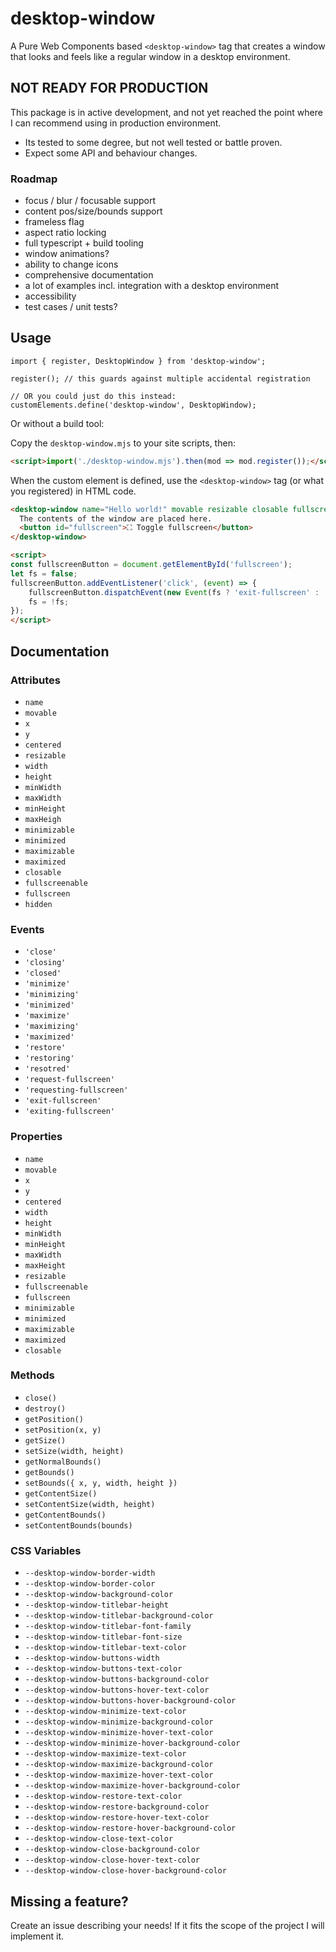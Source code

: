 # desktop-window

A Pure Web Components based `<desktop-window>` tag that creates a window that looks and feels like a regular window in a desktop environment.

## NOT READY FOR PRODUCTION

This package is in active development, and not yet reached the point where I can recommend using in production environment.

- Its tested to some degree, but not well tested or battle proven.
- Expect some API and behaviour changes.

### Roadmap

- focus / blur / focusable support
- content pos/size/bounds support
- frameless flag
- aspect ratio locking
- full typescript + build tooling
- window animations?
- ability to change icons
- comprehensive documentation
- a lot of examples incl. integration with a desktop environment
- accessibility
- test cases / unit tests?

## Usage

```
import { register, DesktopWindow } from 'desktop-window';

register(); // this guards against multiple accidental registration

// OR you could just do this instead:
customElements.define('desktop-window', DesktopWindow);
```

Or without a build tool:

Copy the `desktop-window.mjs` to your site scripts, then:

```html
<script>import('./desktop-window.mjs').then(mod => mod.register());</script>
```

When the custom element is defined, use the `<desktop-window>` tag (or what you registered) in HTML code.

```html
<desktop-window name="Hello world!" movable resizable closable fullscreenable minimizable maximizable centered>
  The contents of the window are placed here.
  <button id="fullscreen">⛶ Toggle fullscreen</button>
</desktop-window>

<script>
const fullscreenButton = document.getElementById('fullscreen');
let fs = false;
fullscreenButton.addEventListener('click', (event) => {
    fullscreenButton.dispatchEvent(new Event(fs ? 'exit-fullscreen' : 'request-fullscreen', { bubbles: true }));
    fs = !fs;
});
</script>
```

## Documentation

### Attributes

- `name`
- `movable`
- `x`
- `y`
- `centered`
- `resizable`
- `width`
- `height`
- `minWidth`
- `maxWidth`
- `minHeight`
- `maxHeigh`
- `minimizable`
- `minimized`
- `maximizable`
- `maximized`
- `closable`
- `fullscreenable`
- `fullscreen`
- `hidden`

### Events

- `'close'`
- `'closing'`
- `'closed'`
- `'minimize'`
- `'minimizing'`
- `'minimized'`
- `'maximize'`
- `'maximizing'`
- `'maximized'`
- `'restore'`
- `'restoring'`
- `'resotred'`
- `'request-fullscreen'`
- `'requesting-fullscreen'`
- `'exit-fullscreen'`
- `'exiting-fullscreen'`

### Properties

- `name`
- `movable`
- `x`
- `y`
- `centered`
- `width`
- `height`
- `minWidth`
- `minHeight`
- `maxWidth`
- `maxHeight`
- `resizable`
- `fullscreenable`
- `fullscreen`
- `minimizable`
- `minimized`
- `maximizable`
- `maximized`
- `closable`

### Methods

- `close()`
- `destroy()`
- `getPosition()`
- `setPosition(x, y)`
- `getSize()`
- `setSize(width, height)`
- `getNormalBounds()`
- `getBounds()`
- `setBounds({ x, y, width, height })`
- `getContentSize()`
- `setContentSize(width, height)`
- `getContentBounds()`
- `setContentBounds(bounds)`

### CSS Variables

- `--desktop-window-border-width`
- `--desktop-window-border-color`
- `--desktop-window-background-color`
- `--desktop-window-titlebar-height`
- `--desktop-window-titlebar-background-color`
- `--desktop-window-titlebar-font-family`
- `--desktop-window-titlebar-font-size`
- `--desktop-window-titlebar-text-color`
- `--desktop-window-buttons-width`
- `--desktop-window-buttons-text-color`
- `--desktop-window-buttons-background-color`
- `--desktop-window-buttons-hover-text-color`
- `--desktop-window-buttons-hover-background-color`
- `--desktop-window-minimize-text-color`
- `--desktop-window-minimize-background-color`
- `--desktop-window-minimize-hover-text-color`
- `--desktop-window-minimize-hover-background-color`
- `--desktop-window-maximize-text-color`
- `--desktop-window-maximize-background-color`
- `--desktop-window-maximize-hover-text-color`
- `--desktop-window-maximize-hover-background-color`
- `--desktop-window-restore-text-color`
- `--desktop-window-restore-background-color`
- `--desktop-window-restore-hover-text-color`
- `--desktop-window-restore-hover-background-color`
- `--desktop-window-close-text-color`
- `--desktop-window-close-background-color`
- `--desktop-window-close-hover-text-color`
- `--desktop-window-close-hover-background-color`

## Missing a feature?
Create an issue describing your needs!
If it fits the scope of the project I will implement it.
